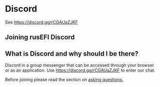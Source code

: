 # Discord

See https://discord.gg/rCGAUaZJKF

## Joining rusEFI Discord

## What is Discord and why should I be there?

Discord in a group messenger that can be accessed through your browser or as an application. Use https://discord.gg/rCGAUaZJKF to enter our chat.

Before joining please read the section on [asking questions.](HOWTO-ask-questions)  

